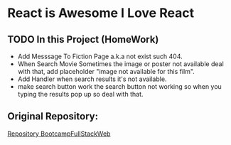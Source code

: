 # React is Awesome I Love React 

## TODO In this Project (HomeWork)
- Add Messsage To Fiction Page a.k.a not exist such 404.
- When Search Movie Sometimes the image or poster not available deal with that, add placeholder "image not available for this film".
- Add Handler when search results it's not available.
- make search button work the search button not working so when you typing the results pop up so deal with that.

## Original Repository:
[Repository BootcampFullStackWeb](https://github.com/Retiortuk/BootCampFullstackWeb/tree/main/201-react/my-app)

